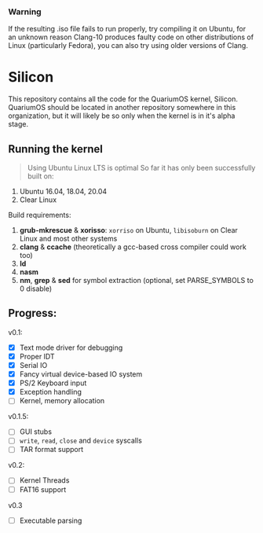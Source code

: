 ### Warning
If the resulting .iso file fails to run properly, try compiling it on Ubuntu,
for an unknown reason Clang-10 produces faulty code on other distributions of Linux (particularly Fedora),
you can also try using older versions of Clang.

# Silicon
This repository contains all the code for the QuariumOS kernel, Silicon.
QuariumOS should be located in another repository somewhere in this organization, but it will likely be so only when the kernel is in it's alpha stage.

## Running the kernel
> Using Ubuntu Linux LTS is optimal
> So far it has only been successfully built on:
1. Ubuntu 16.04, 18.04, 20.04 
2. Clear Linux

Build requirements:
1. **grub-mkrescue** & **xorisso**: `xorriso` on Ubuntu, `libisoburn` on Clear Linux and most other systems
2. **clang** & **ccache** (theoretically a gcc-based cross compiler could work too)
3. **ld**
4. **nasm**
5. **nm**, **grep** & **sed** for symbol extraction (optional, set PARSE_SYMBOLS to 0 disable)

## Progress:
v0.1:
- [x] Text mode driver for debugging
- [x] Proper IDT
- [x] Serial IO
- [x] Fancy virtual device-based IO system
- [x] PS/2 Keyboard input
- [x] Exception handling
- [ ] Kernel, memory allocation

v0.1.5:
- [ ] GUI stubs
- [ ] `write`, `read`, `close` and `device` syscalls
- [ ] TAR format support

v0.2:
- [ ] Kernel Threads
- [ ] FAT16 support

v0.3
- [ ] Executable parsing
